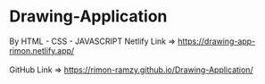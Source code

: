# Drawing-Application
By HTML - CSS - JAVASCRIPT
Netlify Link => https://drawing-app-rimon.netlify.app/ </br></br>
GitHub Link => https://rimon-ramzy.github.io/Drawing-Application/ </br></br>
